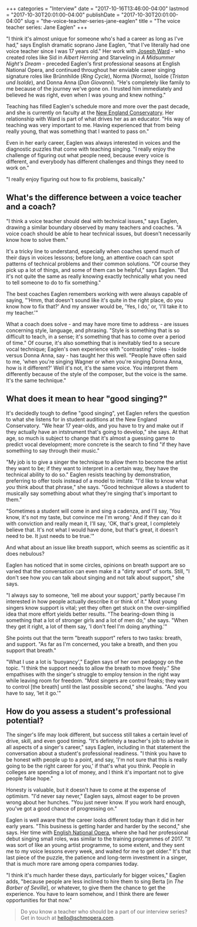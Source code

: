 +++
categories = "Interview"
date = "2017-10-16T13:46:00-04:00"
lastmod = "2017-10-30T20:01:00-04:00"
publishDate = "2017-10-30T20:01:00-04:00"
slug = "the-voice-teacher-series-jane-eaglen"
title = "The voice teacher series: Jane Eaglen"
+++

"I think it's almost unique for someone who's had a career as long as I've had," says English dramatic soprano Jane Eaglen, "that I've literally had one voice teacher since I was 17 years old." Her work with [Joseph Ward](https://goo.gl/nFyBBR) - who created roles like Sid in *Albert Herring* and Starveling in *A Midsummer Night's Dream* - preceded Eaglen's first professional seasons at English National Opera, and continued throughout her enviable career singing signature roles like Brünnhilde (*Ring Cycle*), Norma (*Norma*), Isolde (*Tristan und Isolde*), and Donna Anna (*Don Giovanni*). "He's completely like family to me because of the journey we've gone on. I trusted him immediately and believed he was right, even when I was young and knew nothing." 

Teaching has filled Eaglen's schedule more and more over the past decade, and she is currently on faculty at the [New England Conservatory](https://necmusic.edu/faculty/jane-eaglen). Her relationship with Ward is part of what drives her as an educator. "His way of teaching was very important to me. Having experienced that from being really young, that was something that I wanted to pass on."

Even in her early career, Eaglen was always interested in voices and the diagnostic puzzles that come with teaching singing. "I really enjoy the challenge of figuring out what people need, because every voice is different, and everybody has different challenges and things they need to work on."

"I really enjoy figuring out how to fix problems, basically."

## What's the difference between a voice teacher and a coach?

"I think a voice teacher should deal with technical issues," says Eaglen, drawing a similar boundary observed by many teachers and coaches. "A voice coach should be able to hear technical issues, but doesn't necessarily know how to solve them."

It's a tricky line to understand, especially when coaches spend much of their days in voices lessons; before long, an attentive coach can spot patterns of technical problems and their common solutions. "Of course they pick up a lot of things, and some of them can be helpful," says Eaglen. "But it's not quite the same as really knowing exactly technically what you need to tell someone to do to fix something."

The best coaches Eaglen remembers working with were always capable of saying, "'Hmm, that doesn't sound like it's quite in the right place, do you know how to fix that?' And my answer would be, 'Yes, I do,' or, 'I'll take it to my teacher.'"

What a coach does solve - and may have more time to address - are issues concerning style, language, and phrasing.  "Style is something that is so difficult to teach, in a sense; it's something that has to come over a period of time." Of course, it's also something that is inevitably tied to a secure vocal technique; Eaglen's own experience with "contrasting" roles - Isolde versus Donna Anna, say - has taught her this well. "People have often said to me, 'when you're singing Wagner or when you're singing Donna Anna, how is it different?' Well it's not, it's the same voice. You interpret them differently because of the style of the composer, but the voice is the same. It's the same technique."

## What does it mean to hear "good singing?"

It's decidedly tough to define "good singing", yet Eaglen refers the question to what she listens for in student auditions at the New England Conservatory. "We hear 17 year-olds, and you have to try and make out if they actually have an intstrument that's going to develop," she says. At that age, so much is subject to change that it's almost a guessing game to predict vocal development; more concrete is the search to find "if they have something to say through their music."

"My job is to give a singer the technique to allow them to become the artist they want to be; if they want to interpret in a certain way, they have the technical ability to do so." Eaglen resists teaching by demonstration, preferring to offer tools instead of a model to imitate. "I'd like to know what *you* think about that phrase," she says. "Good technique allows a student to musically say something about what they're singing that's important to them."

"Sometimes a student will come in and sing a cadenza, and I'll say, 'You know, it's not my taste, but convince me I'm wrong.' And if they can do it with conviction and really mean it, I'll say, 'OK, that's great, I completely believe that. It's not what I would have done, but that's great, it doesn't need to be. It just needs to be true.'"

And what about an issue like breath support, which seems as scientific as it does nebulous?

Eaglen has noticed that in some circles, opinions on breath support are so varied that the conversation can even make it a "dirty word" of sorts. Still, "I don't see how you can talk about singing and not talk about support," she says. 

"I always say to someone, 'tell me about your support,' partly because I'm interested in how people actually describe it or think of it." Most young singers know support is vital; yet they often get stuck on the over-simplified idea that more effort yields better results. "The bearing-down thing is something that a lot of stronger girls and a lot of men do," she says. "When they get it right, a lot of them say, 'I don't feel I'm doing anything.'"

She points out that the term "breath support" refers to two tasks: breath, and support. "As far as I'm concerned, you take a breath, and then you support that breath."

"What I use a lot is 'buoyancy'," Eaglen says of her own pedagogy on the topic. "I think the support needs to allow the breath to move freely." She empathises with the singer's struggle to employ tension in the right way while leaving room for freedom. "Most singers are control freaks; they want to control [the breath] until the last possible second," she laughs. "And you have to say, 'let it go.'"

## How do you assess a student's professional potential?

The singer's life may look different, but success still takes a certain level of drive, skill, and even good timing. "It's definitely a teacher's job to advise in all aspects of a singer's career," says Eaglen, including in that statement the conversation about a student's professional readiness. "I think you have to be honest with people up to a point, and say, 'I'm not sure that this is really going to be the right career for you,' if that's what you think. People in colleges are spending a lot of money, and I think it's important not to give people false hope."

Honesty is valuable, but it doesn't have to come at the expense of optimism. "I'd never say never," Eaglen says, almost eager to be proven wrong about her hunches. "You just never know. If you work hard enough, you've got a good chance of progressing on."

Eaglen is well aware that the career looks different today than it did in her early years. "This business is getting harder and harder by the second," she says. Her time with [English National Opera](/scene/companies/english-national-opera/), where she had her professional debut singing small roles, was similar to the training programmes of 2017. "It was sort of like an young artist programme, to some extent, and they sent me to my voice lessons every week, and waited for me to get older." It's that last piece of the puzzle, the patience and long-term investment in a singer, that is much more rare among opera companies today.

"I think it's much harder these days, particularly for bigger voices," Eaglen adds, "because people are less inclined to hire them to sing Berta [in *The Barber of Seville*], or whatever, to give them the chance to get the experience. You have to learn somehow, and I think there are fewer opportunities for that now."

>Do you know a teacher who should be a part of our interview series? Get in touch at [hello@schmopera.com](mailto:hello@schmopera.com).
